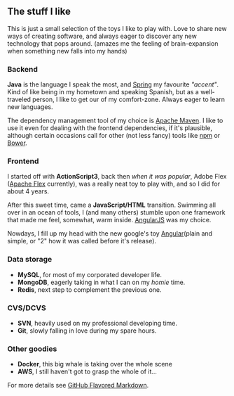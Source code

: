 ## The stuff I like

This is just a small selection of the toys I like to play with. 
Love to share new ways of creating software, and always eager to discover any new technology that pops around.
(amazes me the feeling of brain-expansion when something new falls into my hands)

### Backend

**Java** is the language I speak the most, and [Spring](https://spring.io/projects) my favourite _"accent"_. Kind of like being in my hometown and speaking Spanish, but as a well-traveled person, I like to get our of my comfort-zone. Always eager to learn new languages.

The dependency management tool of my choice is [Apache Maven](https://maven.apache.org/). I like to use it even for dealing with the frontend dependencies, if it's plausible, although certain occasions call for other (not less fancy) tools like [npm](https://www.npmjs.com/) or [Bower](https://bower.io/).

### Frontend

I started off with **ActionScript3**, back then _when it was popular_, Adobe Flex ([Apache Flex](http://flex.apache.org/) currently), was a really neat toy to play with, and so I did for about 4 years.

After this sweet time, came a **JavaScript/HTML** transition. Swimming all over in an ocean of tools, I (and many others) stumble upon one framework that made me feel, somewhat, warm inside. [AngularJS](https://angularjs.org/) was my choice.

Nowdays, I fill up my head with the new google's toy [Angular](https://angular.io/)(plain and simple, or "2" how it was called before it's release).

### Data storage

- **MySQL**, for most of my corporated developer life.
- **MongoDB**, eagerly taking in what I can on my _homie_ time.
- **Redis**, next step to complement the previous one.

### CVS/DCVS

- **SVN**, heavily used on my professional developing time.
- **Git**, slowly falling in love during my spare hours.

### Other goodies

- **Docker**, this big whale is taking over the whole scene
- **AWS**, I still haven't got to grasp the whole of it...




For more details see [GitHub Flavored Markdown](https://guides.github.com/features/mastering-markdown/).
